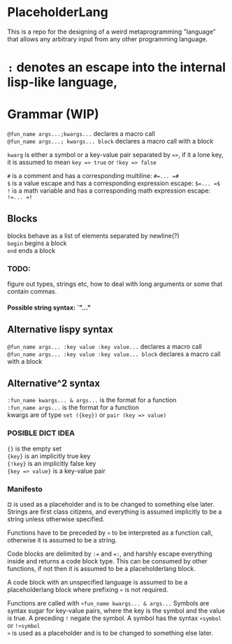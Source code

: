 # PlaceholderLang
This is a repo for the designing of a weird metaprogramming "language" that allows any arbitrary input from any other programming language.  

# `:` denotes an escape into the internal lisp-like language, 

# Grammar (WIP)
`@fun_name args...;kwargs...` declares a macro call  
`@fun_name args...; kwargs... block` declares a macro call with a block  

`kwarg` is either a symbol or a key-value pair separated by `=>`, if it a lone key, it is assumed to mean `key => true` or `!key => false`

`#` is a comment and has a corresponding multiline: `#=... =#`  
`$` is a value escape and has a corresponding expression escape: `$=... =$`  
`!` is a math variable and has a corresponding math expression escape: `!=... =!` 

## Blocks
blocks behave as a list of elements separated by newline(?)  
`begin` begins a block  
`end` ends a block

### TODO:
figure out types, strings etc, how to deal with long arguments or some that contain commas.  
#### Possible string syntax: `"..."

## Alternative lispy syntax
`@fun_name args... :key value :key value...` declares a macro call  
`@fun_name args... :key value :key value... block` declares a macro call with a block  

## Alternative^2 syntax
`:fun_name kwargs... & args...` is the format for a function  
`:fun_name args...` is the format for a function  
kwargs are of type `set ({key})` or `pair (key => value)`

### POSIBLE DICT IDEA
`{}` is the empty set  
`{key}` is an implicitly true key  
`{!key}` is an implicitly false key  
`{key => value}` is a key-value pair  



### Manifesto
¤ is used as a placeholder and is to be changed to something else later.  
Strings are first class citizens, and everything is assumed implicitly to be a string unless otherwise specified.  

Functions have to be preceded by `¤` to be interpreted as a function call, otherwise it is assumed to be a string.  

Code blocks are delimited by `:=` and `=:`, and harshly escape everything inside and returns a code block type. This can be consumed by other functions, if not then it is assumed to be a placeholderlang block.

A code block with an unspecified language is assumed to be a placeholderlang block where prefixing `¤` is not required.

Functions are called with `¤fun_name kwargs... & args...`
Symbols are syntax sugar for key-value pairs, where the key is the symbol and the value is true. A preceding `!` negate the symbol. A symbol has the syntax `¤symbol` or `!¤symbol`  
`¤` is used as a placeholder and is to be changed to something else later.

